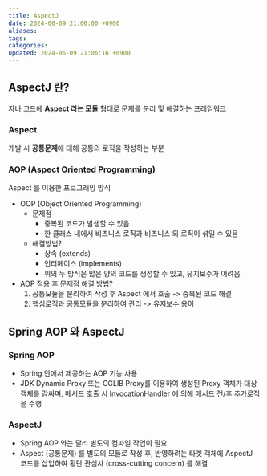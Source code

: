 ```yaml
---
title: AspectJ
date: 2024-06-09 21:06:00 +0900
aliases: 
tags: 
categories: 
updated: 2024-06-09 21:06:16 +0900
---
```


## AspectJ 란?

자바 코드에 **Aspect 라는 모듈** 형태로 문제를 분리 및 해결하는 프레임워크

### Aspect

개발 시 **공통문제**에 대해 공통의 로직을 작성하는 부분

### AOP (Aspect Oriented Programming)

Aspect 를 이용한 프로그래밍 방식

- OOP (Object Oriented Programming)
    - 문제점
        - 중복된 코드가 발생할 수 있음
        - 한 클래스 내에서 비즈니스 로직과 비즈니스 외 로직이 섞일 수 있음
    - 해결방법?
        - 상속 (extends)
        - 인터페이스 (implements)
        - 위의 두 방식은 많은 양의 코드를 생성할 수 있고, 유지보수가 어려움
- AOP 적용 후 문제점 해결 방법?
    1. 공통모듈을 분리하여 작성 후 Aspect 에서 호출 -> 중복된 코드 해결
    2. 핵심로직과 공통모듈을 분리하여 관리 -> 유지보수 용이

## Spring AOP 와 AspectJ

### Spring AOP

- Spring 안에서 제공하는 AOP 기능 사용
- JDK Dynamic Proxy 또는 CGLIB Proxy를 이용하여 생성된 Proxy 객체가 대상객체를 감싸며, 메서드 호출 시 InvocationHandler 에 의해 메서드 전/후 추가로직을 수행

### AspectJ

- Spring AOP 와는 달리 별도의 컴파일 작업이 필요
- Aspect (공통문제) 를 별도의 모듈로 작성 후, 반영하려는 타겟 객체에 AspectJ 코드를 삽입하여 횡단 관심사 (cross-cutting concern) 를 해결
